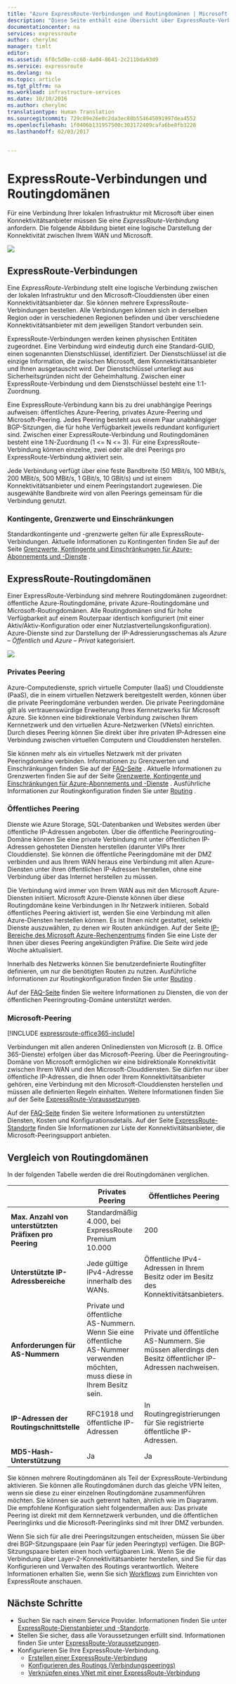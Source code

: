 ```yaml
---
title: "Azure ExpressRoute-Verbindungen und Routingdomänen | Microsoft-Dokumentation"
description: "Diese Seite enthält eine Übersicht über ExpressRoute-Verbindungen und Routingdomänen."
documentationcenter: na
services: expressroute
author: cherylmc
manager: timlt
editor: 
ms.assetid: 6f0c5d8e-cc60-4a04-8641-2c211bda93d9
ms.service: expressroute
ms.devlang: na
ms.topic: article
ms.tgt_pltfrm: na
ms.workload: infrastructure-services
ms.date: 10/10/2016
ms.author: cherylmc
translationtype: Human Translation
ms.sourcegitcommit: 729c89e26e0c2da3ec88b554645091997dea4552
ms.openlocfilehash: 1f0406b131957500c303172409cafa6be8fb3228
ms.lasthandoff: 02/03/2017


---
```

# <a name="expressroute-circuits-and-routing-domains"></a>ExpressRoute-Verbindungen und Routingdomänen
 Für eine Verbindung Ihrer lokalen Infrastruktur mit Microsoft über einen Konnektivitätsanbieter müssen Sie eine *ExpressRoute-Verbindung* anfordern. Die folgende Abbildung bietet eine logische Darstellung der Konnektivität zwischen Ihrem WAN und Microsoft.

![](./media/expressroute-circuit-peerings/expressroute-basic.png)

## <a name="expressroute-circuits"></a>ExpressRoute-Verbindungen
Eine *ExpressRoute-Verbindung* stellt eine logische Verbindung zwischen der lokalen Infrastruktur und den Microsoft-Clouddiensten über einen Konnektivitätsanbieter dar. Sie können mehrere ExpressRoute-Verbindungen bestellen. Alle Verbindungen können sich in derselben Region oder in verschiedenen Regionen befinden und über verschiedene Konnektivitätsanbieter mit dem jeweiligen Standort verbunden sein. 

ExpressRoute-Verbindungen werden keinen physischen Entitäten zugeordnet. Eine Verbindung wird eindeutig durch eine Standard-GUID, einen sogenannten Dienstschlüssel, identifiziert. Der Dienstschlüssel ist die einzige Information, die zwischen Microsoft, dem Konnektivitätsanbieter und Ihnen ausgetauscht wird. Der Dienstschlüssel unterliegt aus Sicherheitsgründen nicht der Geheimhaltung. Zwischen einer ExpressRoute-Verbindung und dem Dienstschlüssel besteht eine 1:1-Zuordnung.

Eine ExpressRoute-Verbindung kann bis zu drei unabhängige Peerings aufweisen: öffentliches Azure-Peering, privates Azure-Peering und Microsoft-Peering. Jedes Peering besteht aus einem Paar unabhängiger BGP-Sitzungen, die für hohe Verfügbarkeit jeweils redundant konfiguriert sind. Zwischen einer ExpressRoute-Verbindung und Routingdomänen besteht eine 1:N-Zuordnung (1 <= N <= 3). Für eine ExpressRoute-Verbindung können einzelne, zwei oder alle drei Peerings pro ExpressRoute-Verbindung aktiviert sein.

Jede Verbindung verfügt über eine feste Bandbreite (50 MBit/s, 100 MBit/s, 200 MBit/s, 500 MBit/s, 1 GBit/s, 10 GBit/s) und ist einem Konnektivitätsanbieter und einem Peeringstandort zugewiesen. Die ausgewählte Bandbreite wird von allen Peerings gemeinsam für die Verbindung genutzt. 

### <a name="quotas-limits-and-limitations"></a>Kontingente, Grenzwerte und Einschränkungen
Standardkontingente und -grenzwerte gelten für alle ExpressRoute-Verbindungen. Aktuelle Informationen zu Kontingenten finden Sie auf der Seite [Grenzwerte, Kontingente und Einschränkungen für Azure-Abonnements und -Dienste](../azure-subscription-service-limits.md) .

## <a name="expressroute-routing-domains"></a>ExpressRoute-Routingdomänen
Einer ExpressRoute-Verbindung sind mehrere Routingdomänen zugeordnet: öffentliche Azure-Routingdomäne, private Azure-Routingdomäne und Microsoft-Routingdomänen. Alle Routingdomänen sind für hohe Verfügbarkeit auf einem Routerpaar identisch konfiguriert (mit einer Aktiv/Aktiv-Konfiguration oder einer Nutzlastverteilungskonfiguration). Azure-Dienste sind zur Darstellung der IP-Adressierungsschemas als *Azure – Öffentlich* und *Azure – Privat* kategorisiert.

![](./media/expressroute-circuit-peerings/expressroute-peerings.png)

### <a name="private-peering"></a>Privates Peering
Azure-Computedienste, sprich virtuelle Computer (IaaS) und Clouddienste (PaaS), die in einem virtuellen Netzwerk bereitgestellt werden, können über die private Peeringdomäne verbunden werden. Die private Peeringdomäne gilt als vertrauenswürdige Erweiterung Ihres Kernnetzwerks für Microsoft Azure. Sie können eine bidirektionale Verbindung zwischen Ihrem Kernnetzwerk und den virtuellen Azure-Netzwerken (VNets) einrichten. Durch dieses Peering können Sie direkt über ihre privaten IP-Adressen eine Verbindung zwischen virtuellen Computern und Clouddiensten herstellen.  

Sie können mehr als ein virtuelles Netzwerk mit der privaten Peeringdomäne verbinden. Informationen zu Grenzwerten und Einschränkungen finden Sie auf der [FAQ-Seite](expressroute-faqs.md) . Aktuelle Informationen zu Grenzwerten finden Sie auf der Seite [Grenzwerte, Kontingente und Einschränkungen für Azure-Abonnements und -Dienste](../azure-subscription-service-limits.md) .  Ausführliche Informationen zur Routingkonfiguration finden Sie unter [Routing](expressroute-routing.md) .

### <a name="public-peering"></a>Öffentliches Peering
Dienste wie Azure Storage, SQL-Datenbanken und Websites werden über öffentliche IP-Adressen angeboten. Über die öffentliche Peeringrouting-Domäne können Sie eine private Verbindung mit unter öffentlichen IP-Adressen gehosteten Diensten herstellen (darunter VIPs Ihrer Clouddienste). Sie können die öffentliche Peeringdomäne mit der DMZ verbinden und aus Ihrem WAN heraus eine Verbindung mit allen Azure-Diensten unter ihren öffentlichen IP-Adressen herstellen, ohne eine Verbindung über das Internet herstellen zu müssen. 

Die Verbindung wird immer von Ihrem WAN aus mit den Microsoft Azure-Diensten initiiert. Microsoft Azure-Dienste können über diese Routingdomäne keine Verbindungen in Ihr Netzwerk initiieren. Sobald öffentliches Peering aktiviert ist, werden Sie eine Verbindung mit allen Azure-Diensten herstellen können. Es ist Ihnen nicht gestattet, selektiv Dienste auszuwählen, zu denen wir Routen ankündigen. Auf der Seite [IP-Bereiche des Microsoft Azure-Rechenzentrums](http://www.microsoft.com/download/details.aspx?id=41653) finden Sie eine Liste der Ihnen über dieses Peering angekündigten Präfixe. Die Seite wird jede Woche aktualisiert.

Innerhalb des Netzwerks können Sie benutzerdefinierte Routingfilter definieren, um nur die benötigten Routen zu nutzen. Ausführliche Informationen zur Routingkonfiguration finden Sie unter [Routing](expressroute-routing.md) . 

Auf der [FAQ-Seite](expressroute-faqs.md) finden Sie weitere Informationen zu Diensten, die von der öffentlichen Peeringrouting-Domäne unterstützt werden. 

### <a name="microsoft-peering"></a>Microsoft-Peering
[!INCLUDE [expressroute-office365-include](../../includes/expressroute-office365-include.md)]

Verbindungen mit allen anderen Onlinediensten von Microsoft (z. B. Office 365-Dienste) erfolgen über das Microsoft-Peering. Über die Peeringrouting-Domäne von Microsoft ermöglichen wir eine bidirektionale Konnektivität zwischen Ihrem WAN und den Microsoft-Clouddiensten. Sie dürfen nur über öffentliche IP-Adressen, die Ihnen oder Ihrem Konnektivitätsanbieter gehören, eine Verbindung mit den Microsoft-Clouddiensten herstellen und müssen alle definierten Regeln einhalten. Weitere Informationen finden Sie auf der Seite [ExpressRoute-Voraussetzungen](expressroute-prerequisites.md).

Auf der [FAQ-Seite](expressroute-faqs.md) finden Sie weitere Informationen zu unterstützten Diensten, Kosten und Konfigurationsdetails. Auf der Seite [ExpressRoute-Standorte](expressroute-locations.md) finden Sie Informationen zur Liste der Konnektivitätsanbieter, die Microsoft-Peeringsupport anbieten.

## <a name="routing-domain-comparison"></a>Vergleich von Routingdomänen
In der folgenden Tabelle werden die drei Routingdomänen verglichen.

|  | **Privates Peering** | **Öffentliches Peering** | **Microsoft-Peering** |
| --- | --- | --- | --- |
| **Max. Anzahl von unterstützten Präfixen pro Peering** |Standardmäßig 4.000, bei ExpressRoute Premium 10.000 |200 |200 |
| **Unterstützte IP-Adressbereiche** |Jede gültige IPv4-Adresse innerhalb des WANs. |Öffentliche IPv4-Adressen in Ihrem Besitz oder im Besitz des Konnektivitätsanbieters. |Öffentliche IPv4-Adressen in Ihrem Besitz oder im Besitz des Konnektivitätsanbieters. |
| **Anforderungen für AS-Nummern** |Private und öffentliche AS-Nummern. Wenn Sie eine öffentliche AS-Nummer verwenden möchten, muss diese in Ihrem Besitz sein. |Private und öffentliche AS-Nummern. Sie müssen allerdings den Besitz öffentlicher IP-Adressen nachweisen. |Private und öffentliche AS-Nummern. Sie müssen allerdings den Besitz öffentlicher IP-Adressen nachweisen. |
| **IP-Adressen der Routingschnittstelle** |RFC1918 und öffentliche IP-Adressen |In Routingregistrierungen für Sie registrierte öffentliche IP-Adressen. |In Routingregistrierungen für Sie registrierte öffentliche IP-Adressen. |
| **MD5-Hash-Unterstützung** |Ja |Ja |Ja |

Sie können mehrere Routingdomänen als Teil der ExpressRoute-Verbindung aktivieren. Sie können alle Routingdomänen durch das gleiche VPN leiten, wenn sie diese zu einer einzelnen Routingdomäne zusammenführen möchten. Sie können sie auch getrennt halten, ähnlich wie im Diagramm. Die empfohlene Konfiguration sieht folgendermaßen aus: Das private Peering ist direkt mit dem Kernnetzwerk verbunden, und die öffentlichen Peeringlinks und die Microsoft-Peeringlinks sind mit Ihrer DMZ verbunden.

Wenn Sie sich für alle drei Peeringsitzungen entscheiden, müssen Sie über drei BGP-Sitzungspaare (ein Paar für jeden Peeringtyp) verfügen. Die BGP-Sitzungspaare bieten einen hoch verfügbaren Link. Wenn Sie die Verbindung über Layer-2-Konnektivitätsanbieter herstellen, sind Sie für das Konfigurieren und Verwalten des Routings verantwortlich. Weitere Informationen erhalten Sie, wenn Sie sich [Workflows](expressroute-workflows.md) zum Einrichten von ExpressRoute anschauen.

## <a name="next-steps"></a>Nächste Schritte
* Suchen Sie nach einem Service Provider. Informationen finden Sie unter [ExpressRoute-Dienstanbieter und -Standorte](expressroute-locations.md).
* Stellen Sie sicher, dass alle Voraussetzungen erfüllt sind. Informationen finden Sie unter [ExpressRoute-Voraussetzungen](expressroute-prerequisites.md).
* Konfigurieren Sie Ihre ExpressRoute-Verbindung.
  * [Erstellen einer ExpressRoute-Verbindung](expressroute-howto-circuit-classic.md)
  * [Konfigurieren des Routings (Verbindungspeerings)](expressroute-howto-routing-classic.md)
  * [Verknüpfen eines VNet mit einer ExpressRoute-Verbindung](expressroute-howto-linkvnet-classic.md)


